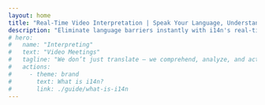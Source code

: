 ```yaml
---
layout: home
title: "Real-Time Video Interpretation | Speak Your Language, Understand All | i14n"
description: "Eliminate language barriers instantly with i14n's real-time video interpretation. Join meetings in your native language while everyone understands perfectly. Why learn a new language when technology can bridge the gap?"
# hero:
#   name: "Interpreting"
#   text: "Video Meetings"
#   tagline: "We don’t just translate — we comprehend, analyze, and act."
#   actions:
#     - theme: brand
#       text: What is i14n?
#       link: ./guide/what-is-i14n
---
```


<HeroSection
  title='Live **Interpretation** Video Meetings'
  text="We don’t just translate — we comprehend, analyze, and act."
  :actions="[
    { theme: 'brand', text: 'What is i14n?', link: './guide/what-is-i14n' },
    { theme: 'alt', text: 'Use Cases', link: './guide/use-cases' }
  ]"
/>

<FeatureBlock :card="{
  title: 'Your voice, their language, no waiting',
  details: 'Express yourself naturally in your native language while everyone hears you in theirs. i14n preserves your tone, emotion, and meaning across any language—no awkward pauses, just fluid conversation.',
  link: './guide/use-cases#instant-understanding',
  src: {
    light: '/pic/BabelBreak.png',
    dark: '/pic/BabelBreak.png',
    width: '80%'
  },
  inversion: false
}" />

<FeatureBlock :card="{
  title: 'Years of language study or one click?',
  details: 'Replace years of language learning with a single button. Join meetings instantly with clients, partners, and colleagues worldwide without spending time and resources mastering foreign languages.',
  link: './guide/use-cases#zero-learning-curve',
  src: {
    light: '/pic/LanguageStudy.png',
    dark: '/pic/LanguageStudy.png',
    width: '80%'
  },
  inversion: true
}" />

<FeatureBlock :card="{
  title: 'Works With Everything',
  details: 'Seamlessly integrates with Zoom, Teams, Webex, and more. No downloads or complex setups required—just instant access to global communication from the platforms you already use.',
  link: './guide/use-cases#platform-compatibility',
  src: {
    light: '/pic/Integration.png',
    dark: '/pic/Integration.png',
    width: '80%'
  },
  inversion: false
}" />

<FeatureBlock :card="{
  title: 'Focus on ideas, not translation',
  details: 'Eliminate preparation time and stress from international meetings. Express complex ideas confidently in your native language and be perfectly understood. Communication becomes natural again.',
  link: './guide/use-cases#meeting-productivity',
  src: {
    light: '/pic/Ideas.png',
    dark: '/pic/Ideas.png',
    width: '80%'
  },
  inversion: true
}" />

<script setup>
import { onMounted } from 'vue'

onMounted(() => {
  const el = document.querySelector('.VPHomeHero .text');
  if (el && localStorage.getItem('visited')) {
    el.classList.add('no-animation');
  }
  localStorage.setItem('visited', 'true');
})
</script>
